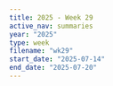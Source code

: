 ```yaml
---
title: 2025 - Week 29
active_nav: summaries
year: "2025"
type: week
filename: "wk29"
start_date: "2025-07-14"
end_date: "2025-07-20"
---
```

